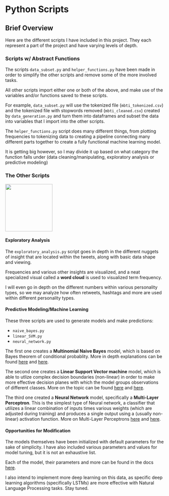 # Python Scripts 

## Brief Overview
Here are the different scripts I have included in this project. They each represent a part of the project and have varying levels of depth.

### Scripts w/ Abstract Functions

The scripts `data_subset.py` and  `helper_functions.py` have been made in order to simplify the other scripts and remove some of the more involved tasks. 

All other scripts import either one or both of the above, and make use of the variables and/or functions saved to these scripts. 

For example, `data_subset.py` will use the tokenized file (`mbti_tokenized.csv`) and the tokenized file with stopwords removed (`mbti_cleaned.csv`) created by `data_generation.py` and turn them into dataframes and subset the data into variables that I import into the other scripts.

The `helper_functions.py` script does many different things, from plotting frequencies to tokenizing data to creating a pipeline connecting many different parts together to create a fully functional machine learning model. 

It is getting big however, so I may divide it up based on what category the function falls under (data cleaning/manipulating, exploratory analysis or predictive modeling)

### The Other Scripts

<img src="https://raw.githubusercontent.com/Njfritter/myersBriggsNLPAnalysis/master/images/otherguys.jpeg" width="150" height="150">

#### Exploratory Analysis

The `exploratory_analysis.py` script goes in depth in the different nuggets of insight that are located within the tweets, along with basic data shape and viewing. 

Frequencies and various other insights are visualized, and a neat specialized visual called a **word cloud** is used to visualized term frequency. 

I will even go in depth on the different numbers within various personality types, so we may analyze how often retweets, hashtags and more are used within different personality types.

#### Predictive Modeling/Machine Learning

These three scripts are used to generate models and make predictions:
+ `naive_bayes.py`
+ `linear_SVM.py`
+ `neural_network.py`

The first one creates a **Multinomial Naive Bayes** model, which is based on Bayes theorem of conditional probablity. More in depth explanations can be found [here](https://www.analyticsvidhya.com/blog/2017/09/naive-bayes-explained/) and [here](https://monkeylearn.com/blog/practical-explanation-naive-bayes-classifier/).

The second one creates a **Linear Support Vector machine** model, which is able to utlize complex decision boundaries (non-linear) in order to make more effective decision planes with which the model groups observations of different classes. More on the topic can be found [here](http://www.statsoft.com/Textbook/Support-Vector-Machines) and [here](https://en.wikipedia.org/wiki/Support_vector_machine).

The third one created a **Neural Network** model, specifically a **Multi-Layer Perceptron**. This is the simplest type of Neural network, a classifier that utilizes a linear combination of inputs times various weights (which are adjusted during training) and produces a single output using a (usually non-linear) activation function. More on Multi-Layer Perceptrons [here](https://machinelearningmastery.com/neural-networks-crash-course/) and [here](https://en.wikipedia.org/wiki/Multilayer_perceptron).

#### Opportunities for Modification

The models themselves have been initialized with default parameters for the sake of simplicity. I have also included various parameters and values for model tuning, but it is not an exhaustive list. 

Each of the model, their parameters and more can be found in the docs [here](http://scikit-learn.org/stable/modules/classes.html#module-sklearn.base).

I also intend to implement more deep learning on this data, as specific deep learning algorithms (specifically LSTMs) are more effective with Natural Language Processing tasks. Stay tuned.